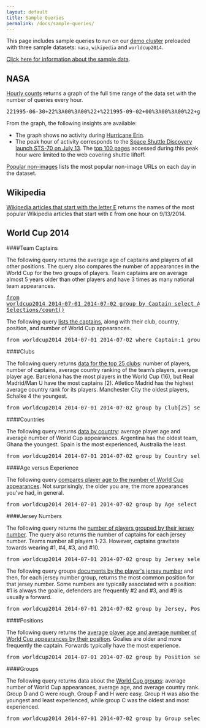 ```yaml
---
layout: default
title: Sample Queries
permalink: /docs/sample-queries/
---
```

This page includes sample queries to run on our [demo cluster](http://demo.imhotep.works/iql/) preloaded with three sample datasets: `nasa`, `wikipedia` and `worldcup2014`. 

[Click here for information about the sample data](../sample-data/).

## NASA 

[Hourly counts](http://demo.imhotep.works/iql/#q[]=from+nasa+%221995-06-30+22%3A00%3A00%22+%221995-09-02+00%3A00%3A00%22+group+by+time(1h)&view=graph) returns a graph of the full time range of the data set with the number of queries every hour. 

<pre>221995-06-30+22%3A00%3A00%22+%221995-09-02+00%3A00%3A00%22+group+by+time(1h)&view=graph</pre>

From the graph, the following insights are available:

- The graph shows no activity during [Hurricane Erin](http://en.wikipedia.org/wiki/Hurricane_Erin_(1995)).
- The peak hour of activity corresponds to the [Space Shuttle Discovery launch STS-70 on July 13](http://www.nasa.gov/mission_pages/shuttle/shuttlemissions/archives/sts-70.html). The [top 100 pages](http://demo.imhotep.works/iql/#q[]=from+nasa+%221995-07-13+07%3A00%3A00%22+%221995-07-13+08%3A00%3A00%22+group+by+url[100]&view=table) accessed during this peak hour were limited to the web covering shuttle liftoff.

[Popular non-images](http://demo.imhotep.works/iql/#q[]=from+nasa+%221995-07-01+00%3A00%3A00%22+%221995-09-01+00%3A00%3A00%22+where+url+!%3D~+%22.*gif%22+group+by+time(1d)%2C+url[1+by+count()]&view=table) lists the most popular non-image URLs on each day in the dataset.

## Wikipedia 

[Wikipedia articles that start with the letter E](http://demo.imhotep.works/iql/#q[]=from+wikipedia+%222014-09-13+11%3A00%3A00%22+%222014-09-13+12%3A00%3A00%22+where+title%3D~%22E.*%22+group+by+title[10+by+numRequests]+select+numRequests&view=table&table_sort[0][]=2&table_sort[0][]=desc) returns the names of the most popular Wikipedia articles that start with `E` from one hour on 9/13/2014.

## World Cup 2014

####<a name="captains"></a>Team Captains 

The following query returns the average age of captains and players of all other positions. The query also compares the number of appearances in the World Cup for the two groups of players. Team captains are on average almost 5 years older than other players and have 3 times as many national team appearances.

[<pre>from worldcup2014 2014-07-01 2014-07-02 group by Captain select Age/count(), Selections/count()</pre>](http://demo.imhotep.works/iql/#q[]=from+worldcup2014+2014-07-01+2014-07-02+group+by+Captain+select+Age%2Fcount()%2C+Selections%2Fcount()&view=table)

The following query [lists the captains](http://demo.imhotep.works/iql/#q[]=from+worldcup2014+2014-07-01+2014-07-02+where+Captain%3A1+group+by+Player%2C+Country[]%2C+Club[]%2C+Position[]+select+Selections&view=table&table_sort[0][]=5&table_sort[0][]=desc), along with their club, country, position, and number of World Cup appearances.

<pre>from worldcup2014 2014-07-01 2014-07-02 where Captain:1 group by Player, Country[], Club[], Position[] select Selections</pre>

####<a name="clubs"></a>Clubs

The following query returns [data for the top 25 clubs](http://demo.imhotep.works/iql/#q[]=from+worldcup2014+2014-07-01+2014-07-02+group+by+Club[25]+select+count()%2C+Captain%2C+Rank%2Fcount()%2C+Age%2Fcount()&view=table): number of players, number of captains, average country ranking of the team’s players, average player age. Barcelona has the most players in the World Cup (16), but Real Madrid/Man U have the most captains (2). Atletico Madrid has the highest average country rank for its players. Manchester City the oldest players, Schalke 4 the youngest.

<pre>from worldcup2014 2014-07-01 2014-07-02 group by Club[25] select count(), Captain, Rank/count(), Age/count()</pre>

####<a name="countries"></a>Countries

The following query returns [data by country](http://demo.imhotep.works/iql/#q[]=from+worldcup2014+2014-07-01+2014-07-02+group+by+Country+select+Age%2Fcount()%2C+Selections%2Fcount()&view=table&table_sort[0][]=2&table_sort[0][]=desc): average player age and average number of World Cup appearances. Argentina has the oldest team, Ghana the youngest. Spain is the most experienced, Australia the least.

<pre>from worldcup2014 2014-07-01 2014-07-02 group by Country select Age/count(), Selections/count()</pre>

####<a name="age-experience"></a>Age versus Experience

The following query [compares player age to the number of World Cup appearances](http://demo.imhotep.works/iql/#q[]=from+worldcup2014+2014-07-01+2014-07-02+group+by+Age+select+Selections%2Fcount()&view=pivot&table_sort[0][]=0&table_sort[0][]=asc&pivot_cols[]=Age&pivot_aggregator=Integer+Sum&pivot_renderer=Line+Chart). Not surprisingly, the older you are, the more appearances you've had, in general.

<pre>from worldcup2014 2014-07-01 2014-07-02 group by Age select Selections/count()</pre>

####<a name="jersey"></a>Jersey Numbers

The following query returns the [number of players grouped by their jersey number](http://demo.imhotep.works/iql/#q[]=from+worldcup2014+2014-07-01+2014-07-02+group+by+Jersey+select+count()%2C+Captain&view=table&table_sort[0][]=2&table_sort[0][]=desc). The query also returns the number of captains for each jersey number. Teams number all players 1-23. However, captains gravitate towards wearing #1, #4, #3, and #10.

<pre>from worldcup2014 2014-07-01 2014-07-02 group by Jersey select count(), Captain</pre>

The following query groups [documents by the player's jersey number](http://demo.imhotep.works/iql/#q[]=from+worldcup2014+2014-07-01+2014-07-02+group+by+Jersey%2C+Position[1]&view=table&table_sort[0][]=1&table_sort[0][]=asc) and then, for each jersey number group, returns the most common position for that jersey number. Some numbers are typically associated with a position: #1 is always the goalie, defenders are frequently #2 and #3, and #9 is usually a forward.

<pre>from worldcup2014 2014-07-01 2014-07-02 group by Jersey, Position[1]</pre>

####<a name="positions"></a>Positions

The following query returns the [average player age and average number of World Cup appearances by their position](http://demo.imhotep.works/iql/#q[]=from+worldcup2014+2014-07-01+2014-07-02+group+by+Position[4]+select+count()%2C+100*Captain%2Fcount()%2C+Age%2Fcount()%2C+Selections%2Fcount()&view=table&table_sort[0][]=2&table_sort[0][]=asc). Goalies are older and more frequently the captain. Forwards typically have the most experience.

<pre>from worldcup2014 2014-07-01 2014-07-02 group by Position select count(),100*Captain/count(), Age/count(), Selections/count()</pre>

####<a name="groups"></a>Groups

The following query returns data about the [World Cup groups](http://demo.imhotep.works/iql/#q[]=from+worldcup2014+2014-07-01+2014-07-02+group+by+Group+select+Selections%2Fcount()%2C+Age%2Fcount()%2C+Rank%2Fcount()&view=table&table_sort[0][]=3&table_sort[0][]=desc): average number of World Cup appearances, average age, and average country rank. Group D and G were rough. Group F and H were easy. Group H was also the youngest and least experienced, while group C was the oldest and most experienced.

<pre>from worldcup2014 2014-07-01 2014-07-02 group by Group select Selections/count(), Age/count(), Rank/count()</pre>
